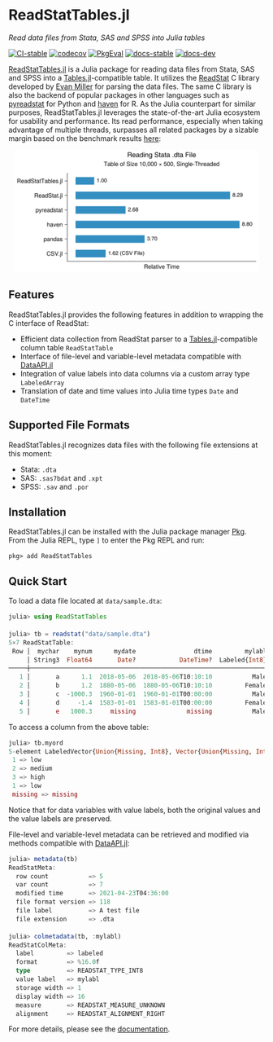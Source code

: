 # ReadStatTables.jl

*Read data files from Stata, SAS and SPSS into Julia tables*

[![CI-stable][CI-stable-img]][CI-stable-url]
[![codecov][codecov-img]][codecov-url]
[![PkgEval][pkgeval-img]][pkgeval-url]
[![docs-stable][docs-stable-img]][docs-stable-url]
[![docs-dev][docs-dev-img]][docs-dev-url]

[CI-stable-img]: https://github.com/junyuan-chen/ReadStatTables.jl/workflows/CI-stable/badge.svg
[CI-stable-url]: https://github.com/junyuan-chen/ReadStatTables.jl/actions?query=workflow%3ACI-stable

[codecov-img]: https://codecov.io/gh/junyuan-chen/ReadStatTables.jl/branch/main/graph/badge.svg
[codecov-url]: https://codecov.io/gh/junyuan-chen/ReadStatTables.jl

[pkgeval-img]: https://juliaci.github.io/NanosoldierReports/pkgeval_badges/R/ReadStatTables.svg
[pkgeval-url]: https://juliaci.github.io/NanosoldierReports/pkgeval_badges/R/ReadStatTables.html

[docs-stable-img]: https://img.shields.io/badge/docs-stable-blue.svg
[docs-stable-url]: https://junyuan-chen.github.io/ReadStatTables.jl/stable/

[docs-dev-img]: https://img.shields.io/badge/docs-dev-blue.svg
[docs-dev-url]: https://junyuan-chen.github.io/ReadStatTables.jl/dev/

[ReadStatTables.jl](https://github.com/junyuan-chen/ReadStatTables.jl)
is a Julia package for reading data files from Stata, SAS and SPSS into
a [Tables.jl](https://github.com/JuliaData/Tables.jl)-compatible table.
It utilizes the [ReadStat](https://github.com/WizardMac/ReadStat) C library
developed by [Evan Miller](https://www.evanmiller.org)
for parsing the data files.
The same C library is also the backend of popular packages in other languages such as
[pyreadstat](https://github.com/Roche/pyreadstat) for Python
and [haven](https://github.com/tidyverse/haven) for R.
As the Julia counterpart for similar purposes,
ReadStatTables.jl leverages the state-of-the-art Julia ecosystem
for usability and performance.
Its read performance, especially when taking advantage of multiple threads,
surpasses all related packages by a sizable margin
based on the benchmark results
[here](https://github.com/junyuan-chen/ReadStatTablesBenchmarks):

<p align="center">
  <img src="https://raw.githubusercontent.com/junyuan-chen/ReadStatTablesBenchmarks/main/results/stable/stata_10k_500.svg" height="240"><br>
</p>

## Features

ReadStatTables.jl provides the following features in addition to
wrapping the C interface of ReadStat:

- Efficient data collection from ReadStat parser to a [Tables.jl](https://github.com/JuliaData/Tables.jl)-compatible column table `ReadStatTable`
- Interface of file-level and variable-level metadata compatible with [DataAPI.jl](https://github.com/JuliaData/DataAPI.jl)
- Integration of value labels into data columns via a custom array type `LabeledArray`
- Translation of date and time values into Julia time types `Date` and `DateTime`

## Supported File Formats

ReadStatTables.jl recognizes data files with the following file extensions at this moment:

- Stata: `.dta`
- SAS: `.sas7bdat` and `.xpt`
- SPSS: `.sav` and `.por`

## Installation

ReadStatTables.jl can be installed with the Julia package manager
[Pkg](https://docs.julialang.org/en/v1/stdlib/Pkg/).
From the Julia REPL, type `]` to enter the Pkg REPL and run:

```
pkg> add ReadStatTables
```

## Quick Start

To load a data file located at `data/sample.dta`:

```julia
julia> using ReadStatTables

julia> tb = readstat("data/sample.dta")
5×7 ReadStatTable:
 Row │  mychar    mynum      mydate                dtime         mylabl           myord               mytime 
     │ String3  Float64       Date?            DateTime?  Labeled{Int8}  Labeled{Int8?}             DateTime 
─────┼───────────────────────────────────────────────────────────────────────────────────────────────────────
   1 │       a      1.1  2018-05-06  2018-05-06T10:10:10           Male             low  1960-01-01T10:10:10
   2 │       b      1.2  1880-05-06  1880-05-06T10:10:10         Female          medium  1960-01-01T23:10:10
   3 │       c  -1000.3  1960-01-01  1960-01-01T00:00:00           Male            high  1960-01-01T00:00:00
   4 │       d     -1.4  1583-01-01  1583-01-01T00:00:00         Female             low  1960-01-01T16:10:10
   5 │       e   1000.3     missing              missing           Male         missing  2000-01-01T00:00:00
```

To access a column from the above table:

```julia
julia> tb.myord
5-element LabeledVector{Union{Missing, Int8}, Vector{Union{Missing, Int8}}, Union{Char, Int32}}:
 1 => low
 2 => medium
 3 => high
 1 => low
 missing => missing
```

Notice that for data variables with value labels,
both the original values and the value labels are preserved.

File-level and variable-level metadata can be retrieved and modified
via methods compatible with [DataAPI.jl](https://github.com/JuliaData/DataAPI.jl):

```julia
julia> metadata(tb)
ReadStatMeta:
  row count           => 5
  var count           => 7
  modified time       => 2021-04-23T04:36:00
  file format version => 118
  file label          => A test file
  file extension      => .dta

julia> colmetadata(tb, :mylabl)
ReadStatColMeta:
  label         => labeled
  format        => %16.0f
  type          => READSTAT_TYPE_INT8
  value label   => mylabl
  storage width => 1
  display width => 16
  measure       => READSTAT_MEASURE_UNKNOWN
  alignment     => READSTAT_ALIGNMENT_RIGHT
```

For more details, please see the [documentation][docs-stable-url].
